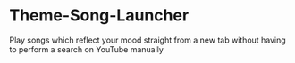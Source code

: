 # Theme-Song-Launcher
Play songs which reflect your mood straight from a new tab without having to perform a search on YouTube manually
